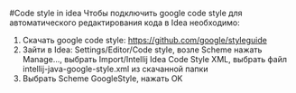 #Code style in idea
Чтобы подключить google code style для автоматического редактирования кода в Idea необходимо:
1. Скачать google code style: https://github.com/google/styleguide
2. Зайти в Idea: Settings/Editor/Code style, возле Scheme нажать Manage...,
выбрать Import/Intellij Idea Code Style XML, выбрать файл intellij-java-google-style.xml из скачанной папки
3. Выбрать Scheme GoogleStyle, нажать OK
